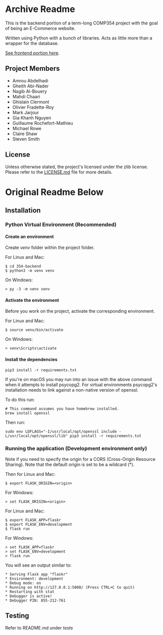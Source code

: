 # Archive Readme
This is the backend portion of a term-long COMP354 project with the goal of being an E-Commerce website.

Written using Python with a bunch of libraries. Acts as little more than a wrapper for the database.

[See frontend portion here](https://github.com/QuaternionMark/354-project-frontend).

## Project Members
- Amrou Abdelhadi
- Gheith Abi-Nader
- Nagib Al-Bouery
- Mahdi Chaari
- Ghislain Clermont
- Olivier Fradette-Roy
- Mark Jarjour
- Gia Khanh Nguyen
- Guillaume Rochefort-Mathieu
- Michael Rowe
- Claire Shaw
- Steven Smith

## License
Unless otherwise stated, the project's licensed under the zlib license. Please refer to the [LICENSE.md](LICENSE.md) file for more details.

# Original Readme Below

## Installation

### Python Virtual Environment (Recommended)

#### Create an environment

Create _venv_ folder within the project folder.

For Linux and Mac:

    $ cd 354-backend
    $ python3 -m venv venv

On Windows:

    > py -3 -m venv venv

#### Activate the environment

Before you work on the project, activate the corresponding environment.

For Linux and Mac:

    $ source venv/bin/activate

On Windows:

    > venv\Scripts\activate

#### Install the dependencies


    pip3 install -r requirements.txt

If you're on macOS you may run into an issue with the above command when it attempts to install psycopg2. For virtual environments psycopg2's installation needs to link against a non-native version of openssl.

To do this run:

    # This command assumes you have homebrew installed.
    brew install openssl

Then run:

    sudo env LDFLAGS="-I/usr/local/opt/openssl include -L/usr/local/opt/openssl/lib" pip3 install -r requirements.txt

### Running the application (Development environment only)

Note if you need to specify the origin for a CORS (Cross-Origin Resource Sharing). Note that the default origin is set to be a wildcard (*).

Then for Linux and Mac:

    $ export FLASK_ORIGIN=<origin>

For Windows:

    > set FLASK_ORIGIN=<origin>

For Linux and Mac:

    $ export FLASK_APP=flaskr
    $ export FLASK_ENV=development
    $ flask run

For Windows:

    > set FLASK_APP=flaskr
    > set FLASK_ENV=development
    > flask run

You will see an output similar to:

    * Serving Flask app "flaskr"
    * Environment: development
    * Debug mode: on
    * Running on http://127.0.0.1:5000/ (Press CTRL+C to quit)
    * Restarting with stat
    * Debugger is active!
    * Debugger PIN: 855-212-761


## Testing

Refer to README.md under _tests_

